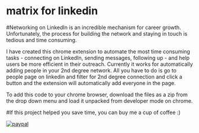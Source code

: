 # matrix for linkedin
#Networking on LinkedIn is an incredible mechanism for career growth. Unfortunately, the process for building the network and staying in touch is tedious and time consuming.

I have created this chrome extension to automate the most time consuming tasks - connecting on LinkedIn, sending messages, following up - and help users be more efficient in their outreach. Currently it works for automatically adding people in your 2nd degree network. All you have to do is go to people page on linkedin and filter for 2nd degree connection and click a button and the extension will automatically add everyone in the page.

To add this code to your chrome browser, download the files as a zip from the drop down menu and load it unpacked from developer mode on chrome.

#If this project helped you save time, you can buy me a cup of coffee :) 

[![paypal](https://www.paypalobjects.com/en_US/i/btn/btn_donateCC_LG.gif)](https://www.paypal.com/paypalme/goshtesh)
